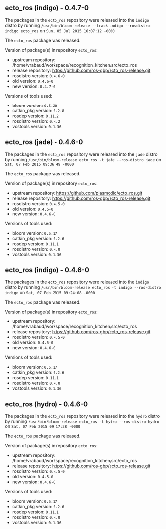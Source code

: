 ## ecto_ros (indigo) - 0.4.7-0

The packages in the `ecto_ros` repository were released into the `indigo` distro by running `/usr/bin/bloom-release --track indigo --rosdistro indigo ecto_ros` on `Sun, 05 Jul 2015 16:07:12 -0000`

The `ecto_ros` package was released.

Version of package(s) in repository `ecto_ros`:
- upstream repository: /home/vrabaud/workspace/recognition_kitchen/src/ecto_ros
- release repository: https://github.com/ros-gbp/ecto_ros-release.git
- rosdistro version: `0.4.6-0`
- old version: `0.4.6-0`
- new version: `0.4.7-0`

Versions of tools used:
- bloom version: `0.5.20`
- catkin_pkg version: `0.2.8`
- rosdep version: `0.11.2`
- rosdistro version: `0.4.2`
- vcstools version: `0.1.36`


## ecto_ros (jade) - 0.4.6-0

The packages in the `ecto_ros` repository were released into the `jade` distro by running `/usr/bin/bloom-release ecto_ros -t jade --ros-distro jade` on `Sat, 07 Feb 2015 09:36:49 -0000`

The `ecto_ros` package was released.

Version of package(s) in repository `ecto_ros`:
- upstream repository: https://github.com/plasmodic/ecto_ros.git
- release repository: https://github.com/ros-gbp/ecto_ros-release.git
- rosdistro version: `0.4.5-0`
- old version: `0.4.5-0`
- new version: `0.4.6-0`

Versions of tools used:
- bloom version: `0.5.17`
- catkin_pkg version: `0.2.6`
- rosdep version: `0.11.1`
- rosdistro version: `0.4.0`
- vcstools version: `0.1.36`


## ecto_ros (indigo) - 0.4.6-0

The packages in the `ecto_ros` repository were released into the `indigo` distro by running `/usr/bin/bloom-release ecto_ros -t indigo --ros-distro indigo` on `Sat, 07 Feb 2015 09:24:08 -0000`

The `ecto_ros` package was released.

Version of package(s) in repository `ecto_ros`:
- upstream repository: /home/vrabaud/workspace/recognition_kitchen/src/ecto_ros
- release repository: https://github.com/ros-gbp/ecto_ros-release.git
- rosdistro version: `0.4.5-0`
- old version: `0.4.5-0`
- new version: `0.4.6-0`

Versions of tools used:
- bloom version: `0.5.17`
- catkin_pkg version: `0.2.6`
- rosdep version: `0.11.1`
- rosdistro version: `0.4.0`
- vcstools version: `0.1.36`


## ecto_ros (hydro) - 0.4.6-0

The packages in the `ecto_ros` repository were released into the `hydro` distro by running `/usr/bin/bloom-release ecto_ros -t hydro --ros-distro hydro` on `Sat, 07 Feb 2015 09:17:38 -0000`

The `ecto_ros` package was released.

Version of package(s) in repository `ecto_ros`:
- upstream repository: /home/vrabaud/workspace/recognition_kitchen/src/ecto_ros
- release repository: https://github.com/ros-gbp/ecto_ros-release.git
- rosdistro version: `0.4.5-0`
- old version: `0.4.5-0`
- new version: `0.4.6-0`

Versions of tools used:
- bloom version: `0.5.17`
- catkin_pkg version: `0.2.6`
- rosdep version: `0.11.1`
- rosdistro version: `0.4.0`
- vcstools version: `0.1.36`


